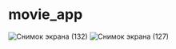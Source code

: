 # movie_app


![Снимок экрана (132)](https://user-images.githubusercontent.com/87908979/172319409-5d1747b5-e084-40f9-9937-7d84d3733f86.jpg)
![Снимок экрана (127)](https://user-images.githubusercontent.com/87908979/172319426-15ce6870-defc-4c78-a442-0cc39b2c9e27.jpg)
